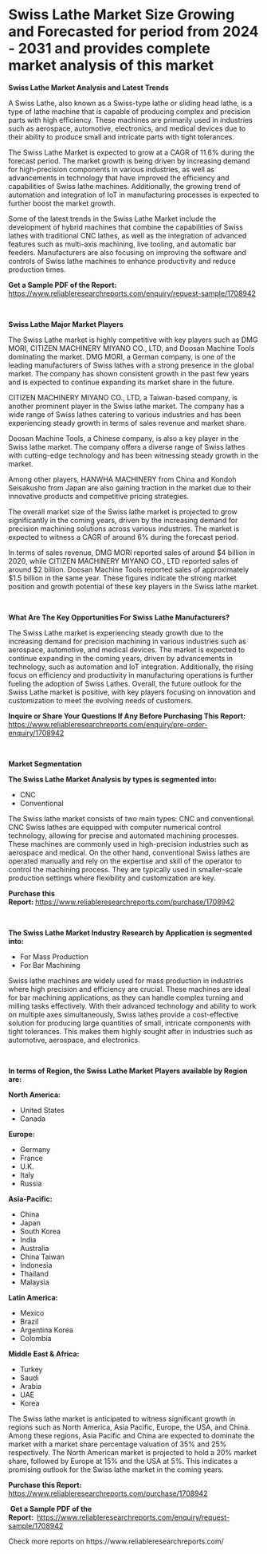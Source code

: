 <p><h1>Swiss Lathe Market Size Growing and Forecasted for period from 2024 - 2031 and provides complete market analysis of this market</h1></p><p><strong>Swiss Lathe Market Analysis and Latest Trends</strong></p>
<p><p>A Swiss Lathe, also known as a Swiss-type lathe or sliding head lathe, is a type of lathe machine that is capable of producing complex and precision parts with high efficiency. These machines are primarily used in industries such as aerospace, automotive, electronics, and medical devices due to their ability to produce small and intricate parts with tight tolerances.</p><p>The Swiss Lathe Market is expected to grow at a CAGR of 11.6% during the forecast period. The market growth is being driven by increasing demand for high-precision components in various industries, as well as advancements in technology that have improved the efficiency and capabilities of Swiss lathe machines. Additionally, the growing trend of automation and integration of IoT in manufacturing processes is expected to further boost the market growth.</p><p>Some of the latest trends in the Swiss Lathe Market include the development of hybrid machines that combine the capabilities of Swiss lathes with traditional CNC lathes, as well as the integration of advanced features such as multi-axis machining, live tooling, and automatic bar feeders. Manufacturers are also focusing on improving the software and controls of Swiss lathe machines to enhance productivity and reduce production times.</p></p>
<p><strong>Get a Sample PDF of the Report:&nbsp;</strong> <a href="https://www.reliableresearchreports.com/enquiry/request-sample/1708942">https://www.reliableresearchreports.com/enquiry/request-sample/1708942</a></p>
<p>&nbsp;</p>
<p><strong>Swiss Lathe Major Market Players</strong></p>
<p><p>The Swiss Lathe market is highly competitive with key players such as DMG MORI, CITIZEN MACHINERY MIYANO CO., LTD, and Doosan Machine Tools dominating the market. DMG MORI, a German company, is one of the leading manufacturers of Swiss lathes with a strong presence in the global market. The company has shown consistent growth in the past few years and is expected to continue expanding its market share in the future.</p><p>CITIZEN MACHINERY MIYANO CO., LTD, a Taiwan-based company, is another prominent player in the Swiss lathe market. The company has a wide range of Swiss lathes catering to various industries and has been experiencing steady growth in terms of sales revenue and market share.</p><p>Doosan Machine Tools, a Chinese company, is also a key player in the Swiss lathe market. The company offers a diverse range of Swiss lathes with cutting-edge technology and has been witnessing steady growth in the market.</p><p>Among other players, HANWHA MACHINERY from China and Kondoh Seisakusho from Japan are also gaining traction in the market due to their innovative products and competitive pricing strategies.</p><p>The overall market size of the Swiss lathe market is projected to grow significantly in the coming years, driven by the increasing demand for precision machining solutions across various industries. The market is expected to witness a CAGR of around 6% during the forecast period.</p><p>In terms of sales revenue, DMG MORI reported sales of around $4 billion in 2020, while CITIZEN MACHINERY MIYANO CO., LTD reported sales of around $2 billion. Doosan Machine Tools reported sales of approximately $1.5 billion in the same year. These figures indicate the strong market position and growth potential of these key players in the Swiss lathe market.</p></p>
<p>&nbsp;</p>
<p><strong>What Are The Key Opportunities For Swiss Lathe Manufacturers?</strong></p>
<p><p>The Swiss Lathe market is experiencing steady growth due to the increasing demand for precision machining in various industries such as aerospace, automotive, and medical devices. The market is expected to continue expanding in the coming years, driven by advancements in technology, such as automation and IoT integration. Additionally, the rising focus on efficiency and productivity in manufacturing operations is further fueling the adoption of Swiss Lathes. Overall, the future outlook for the Swiss Lathe market is positive, with key players focusing on innovation and customization to meet the evolving needs of customers.</p></p>
<p><strong>Inquire or Share Your Questions If Any Before Purchasing This Report:</strong> <a href="https://www.reliableresearchreports.com/enquiry/pre-order-enquiry/1708942">https://www.reliableresearchreports.com/enquiry/pre-order-enquiry/1708942</a></p>
<p>&nbsp;</p>
<p><strong>Market Segmentation</strong></p>
<p><strong>The Swiss Lathe Market Analysis by types is segmented into:</strong></p>
<p><ul><li>CNC</li><li>Conventional</li></ul></p>
<p><p>The Swiss lathe market consists of two main types: CNC and conventional. CNC Swiss lathes are equipped with computer numerical control technology, allowing for precise and automated machining processes. These machines are commonly used in high-precision industries such as aerospace and medical. On the other hand, conventional Swiss lathes are operated manually and rely on the expertise and skill of the operator to control the machining process. They are typically used in smaller-scale production settings where flexibility and customization are key.</p></p>
<p><strong>Purchase this Report:&nbsp;</strong><a href="https://www.reliableresearchreports.com/purchase/1708942">https://www.reliableresearchreports.com/purchase/1708942</a></p>
<p>&nbsp;</p>
<p><strong>The Swiss Lathe Market Industry Research by Application is segmented into:</strong></p>
<p><ul><li>For Mass Production</li><li>For Bar Machining</li></ul></p>
<p><p>Swiss lathe machines are widely used for mass production in industries where high precision and efficiency are crucial. These machines are ideal for bar machining applications, as they can handle complex turning and milling tasks effectively. With their advanced technology and ability to work on multiple axes simultaneously, Swiss lathes provide a cost-effective solution for producing large quantities of small, intricate components with tight tolerances. This makes them highly sought after in industries such as automotive, aerospace, and electronics.</p></p>
<p>&nbsp;</p>
<p><strong>In terms of Region, the Swiss Lathe Market Players available by Region are:</strong></p>
<p>
    <p> <strong> North America: </strong>
        <ul>
            <li>United States</li>
            <li>Canada</li>
        </ul>
        </p> 
    <p> <strong> Europe: </strong>
        <ul>
            <li>Germany</li>
            <li>France</li>
            <li>U.K.</li>
            <li>Italy</li>
            <li>Russia</li>
        </ul>
        </p> 
    <p> <strong> Asia-Pacific: </strong>
        <ul>
            <li>China</li>
            <li>Japan</li>
            <li>South Korea</li>
            <li>India</li>
            <li>Australia</li>
            <li>China Taiwan</li>
            <li>Indonesia</li>
            <li>Thailand</li>
            <li>Malaysia</li>
        </ul>
        </p> 
    <p> <strong> Latin America: </strong>
        <ul>
            <li>Mexico</li>
            <li>Brazil</li>
            <li>Argentina Korea</li>
            <li>Colombia</li>
        </ul>
        </p> 
    <p> <strong> Middle East & Africa: </strong>
        <ul>
            <li>Turkey</li>
            <li>Saudi</li>
            <li>Arabia</li>
            <li>UAE</li>
            <li>Korea</li>
        </ul>
    </p>
    </p>
<p><p>The Swiss lathe market is anticipated to witness significant growth in regions such as North America, Asia Pacific, Europe, the USA, and China. Among these regions, Asia Pacific and China are expected to dominate the market with a market share percentage valuation of 35% and 25% respectively. The North American market is projected to hold a 20% market share, followed by Europe at 15% and the USA at 5%. This indicates a promising outlook for the Swiss lathe market in the coming years.</p></p>
<p><strong>Purchase this Report: </strong><a href="https://www.reliableresearchreports.com/purchase/1708942">https://www.reliableresearchreports.com/purchase/1708942</a></p>
<p>&nbsp;<strong>Get a Sample PDF of the Report:&nbsp;&nbsp;</strong><a href="https://www.reliableresearchreports.com/enquiry/request-sample/1708942">https://www.reliableresearchreports.com/enquiry/request-sample/1708942</a></p>
<p><strong></strong></p>
<p>Check more reports on https://www.reliableresearchreports.com/</p>
